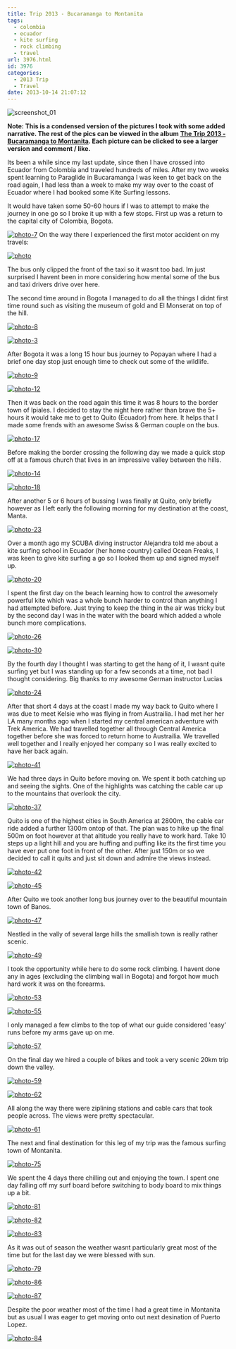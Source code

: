 ```yaml
---
title: Trip 2013 - Bucaramanga to Montanita
tags:
  - colombia
  - ecuador
  - kite surfing
  - rock climbing
  - travel
url: 3976.html
id: 3976
categories:
  - 2013 Trip
  - Travel
date: 2013-10-14 21:07:12
---
```


![screenshot_01](https://mikecann.co.uk/wp-content/uploads/2013/10/screenshot_01.png)

**Note: This is a condensed version of the pictures I took with some added narrative. The rest of the pics can be viewed in the album [The Trip 2013 - Bucaramanga to Montanita](https://www.facebook.com/media/set/?set=a.10151953673181031&type=1&l=3d7354c7cc). Each picture can be clicked to see a larger version and comment / like.**

Its been a while since my last update, since then I have crossed into Ecuador from Colombia and traveled hundreds of miles. After my two weeks spent learning to Paraglide in Bucaramanga I was keen to get back on the road again, I had less than a week to make my way over to the coast of Ecuador where I had booked some Kite Surfing lessons.

<!-- more -->

It would have taken some 50-60 hours if I was to attempt to make the journey in one go so I broke it up with a few stops. First up was a return to the capital city of Colombia, Bogota.

[![photo-7](https://mikecann.co.uk/wp-content/uploads/2013/10/photo-7.jpg)](https://www.facebook.com/photo.php?fbid=10151953647016031&set=a.10151953673181031&type=3&theater)
On the way there I experienced the first motor accident on my travels:

[![photo](https://mikecann.co.uk/wp-content/uploads/2013/10/photo.jpg)](https://www.facebook.com/photo.php?fbid=10151953645596031&set=a.10151953673181031&type=3&theater)

The bus only clipped the front of the taxi so it wasnt too bad. Im just surprised I havent been in more considering how mental some of the bus and taxi drivers drive over here.

The second time around in Bogota I managed to do all the things I didnt first time round such as visiting the museum of gold and El Monserat on top of the hill.

[![photo-8](https://mikecann.co.uk/wp-content/uploads/2013/10/photo-8.jpg)](https://www.facebook.com/photo.php?fbid=10151953646886031&set=a.10151953673181031&type=3&theater)

[![photo-3](https://mikecann.co.uk/wp-content/uploads/2013/10/photo-3.jpg)](https://www.facebook.com/photo.php?fbid=10151953645561031&set=a.10151953673181031&type=3&theater)

After Bogota it was a long 15 hour bus journey to Popayan where I had a brief one day stop just enough time to check out some of the wildlife.

[![photo-9](https://mikecann.co.uk/wp-content/uploads/2013/10/photo-9.jpg)](https://www.facebook.com/photo.php?fbid=10151953648791031&set=a.10151953673181031&type=3&theater)

[![photo-12](https://mikecann.co.uk/wp-content/uploads/2013/10/photo-12.jpg)](https://www.facebook.com/photo.php?fbid=10151953648896031&set=a.10151953673181031&type=3&theater)

Then it was back on the road again this time it was 8 hours to the border town of Ipiales. I decided to stay the night here rather than brave the 5+ hours it would take me to get to Quito (Ecuador) from here. It helps that I made some frends with an awesome Swiss & German couple on the bus.

[![photo-17](https://mikecann.co.uk/wp-content/uploads/2013/10/photo-17.jpg)](https://www.facebook.com/photo.php?fbid=10151953652616031&set=a.10151953673181031&type=3&theater)

Before making the border crossing the following day we made a quick stop off at a famous church that lives in an impressive valley between the hills.

[![photo-14](https://mikecann.co.uk/wp-content/uploads/2013/10/photo-14.jpg)](https://www.facebook.com/photo.php?fbid=10151953650461031&set=a.10151953673181031&type=3&theater)

[![photo-18](https://mikecann.co.uk/wp-content/uploads/2013/10/photo-18.jpg)](https://www.facebook.com/photo.php?fbid=10151953652941031&set=a.10151953673181031&type=3&theater)

After another 5 or 6 hours of bussing I was finally at Quito, only briefly however as I left early the following morning for my destination at the coast, Manta.

[![photo-23](https://mikecann.co.uk/wp-content/uploads/2013/10/photo-23.jpg)](https://www.facebook.com/photo.php?fbid=10151953654681031&set=a.10151953673181031&type=3&theater)

Over a month ago my SCUBA diving instructor Alejandra told me about a kite surfing school in Ecuador (her home country) called Ocean Freaks, I was keen to give kite surfing a go so I looked them up and signed myself up.

[![photo-20](https://mikecann.co.uk/wp-content/uploads/2013/10/photo-20.jpg)](https://www.facebook.com/photo.php?fbid=10151953653711031&set=a.10151953673181031&type=3&theater)

I spent the first day on the beach learning how to control the awesomely powerful kite which was a whole bunch harder to control than anything I had attempted before. Just trying to keep the thing in the air was tricky but by the second day I was in the water with the board which added a whole bunch more complications.

[![photo-26](https://mikecann.co.uk/wp-content/uploads/2013/10/photo-26.jpg)](https://www.facebook.com/photo.php?fbid=10151953655296031&set=a.10151953673181031&type=3&theater)

[![photo-30](https://mikecann.co.uk/wp-content/uploads/2013/10/photo-30.jpg)](https://www.facebook.com/photo.php?fbid=10151953656026031&set=a.10151953673181031&type=3&theater)

By the fourth day I thought I was starting to get the hang of it, I wasnt quite surfing yet but I was standing up for a few seconds at a time, not bad I thought considering. Big thanks to my awesome German instructor Lucias

[![photo-24](https://mikecann.co.uk/wp-content/uploads/2013/10/photo-24.jpg)](https://www.facebook.com/photo.php?fbid=10151953654971031&set=a.10151953673181031&type=3&theater)

After that short 4 days at the coast I made my way back to Quito where I was due to meet Kelsie who was flying in from Austrailia. I had met her her LA many months ago when I started my central american adventure with Trek America. We had travelled together all through Central America together before she was forced to return home to Austrailia. We travelled well together and I really enjoyed her company so I was really excited to have her back again.

[![photo-41](https://mikecann.co.uk/wp-content/uploads/2013/10/photo-41.jpg)](https://www.facebook.com/photo.php?fbid=10151953657431031&set=a.10151953673181031&type=3&theater)

We had three days in Quito before moving on. We spent it both catching up and seeing the sights. One of the highlights was catching the cable car up to the mountains that overlook the city.

[![photo-37](https://mikecann.co.uk/wp-content/uploads/2013/10/photo-37.jpg)](https://www.facebook.com/photo.php?fbid=10151953657061031&set=a.10151953673181031&type=3&theater)

Quito is one of the highest cities in South America at 2800m, the cable car ride added a further 1300m ontop of that. The plan was to hike up the final 500m on foot however at that altitude you really have to work hard. Take 10 steps up a light hill and you are huffing and puffing like its the first time you have ever put one foot in front of the other. After just 150m or so we decided to call it quits and just sit down and admire the views instead.

[![photo-42](https://mikecann.co.uk/wp-content/uploads/2013/10/photo-42.jpg)](https://www.facebook.com/photo.php?fbid=10151953657481031&set=a.10151953673181031&type=3&theater)

[![photo-45](https://mikecann.co.uk/wp-content/uploads/2013/10/photo-45.jpg)](https://www.facebook.com/photo.php?fbid=10151953657801031&set=a.10151953673181031&type=3&theater)

After Quito we took another long bus journey over to the beautiful mountain town of Banos.

[![photo-47](https://mikecann.co.uk/wp-content/uploads/2013/10/photo-47.jpg)](https://www.facebook.com/photo.php?fbid=10151953658321031&set=a.10151953673181031&type=3&theater)

Nestled in the vally of several large hills the smallish town is really rather scenic.

[![photo-49](https://mikecann.co.uk/wp-content/uploads/2013/10/photo-49.jpg)](https://www.facebook.com/photo.php?fbid=10151953658551031&set=a.10151953673181031&type=3&theater)

I took the opportunity while here to do some rock climbing. I havent done any in ages (excluding the climbing wall in Bogota) and forgot how much hard work it was on the forearms.

[![photo-53](https://mikecann.co.uk/wp-content/uploads/2013/10/photo-53.jpg)](https://www.facebook.com/photo.php?fbid=10151953659616031&set=a.10151953673181031&type=3&theater)

[![photo-55](https://mikecann.co.uk/wp-content/uploads/2013/10/photo-55.jpg)](https://www.facebook.com/photo.php?fbid=10151953660141031&set=a.10151953673181031&type=3&theater)

I only managed a few climbs to the top of what our guide considered 'easy' runs before my arms gave up on me.

[![photo-57](https://mikecann.co.uk/wp-content/uploads/2013/10/photo-57.jpg)](https://www.facebook.com/photo.php?fbid=10151953660356031&set=a.10151953673181031&type=3&theater)

On the final day we hired a couple of bikes and took a very scenic 20km trip down the valley.

[![photo-59](https://mikecann.co.uk/wp-content/uploads/2013/10/photo-59.jpg)](https://www.facebook.com/photo.php?fbid=10151953660771031&set=a.10151953673181031&type=3&theater)

[![photo-62](https://mikecann.co.uk/wp-content/uploads/2013/10/photo-62.jpg)](https://www.facebook.com/photo.php?fbid=10151953661351031&set=a.10151953673181031&type=3&theater)

All along the way there were ziplining stations and cable cars that took people across. The views were pretty spectacular.

[![photo-61](https://mikecann.co.uk/wp-content/uploads/2013/10/photo-61.jpg)](https://www.facebook.com/photo.php?fbid=10151953661531031&set=a.10151953673181031&type=3&theater)

The next and final destination for this leg of my trip was the famous surfing town of Montanita.

[![photo-75](https://mikecann.co.uk/wp-content/uploads/2013/10/photo-75.jpg)](https://www.facebook.com/photo.php?fbid=10151953663261031&set=a.10151953673181031&type=3&theater)

We spent the 4 days there chilling out and enjoying the town. I spent one day falling off my surf board before switching to body board to mix things up a bit.

[![photo-81](https://mikecann.co.uk/wp-content/uploads/2013/10/photo-81.jpg)](https://www.facebook.com/photo.php?fbid=10151953664021031&set=a.10151953673181031&type=3&theater)

[![photo-82](https://mikecann.co.uk/wp-content/uploads/2013/10/photo-82.jpg)](https://www.facebook.com/photo.php?fbid=10151953664056031&set=a.10151953673181031&type=3&theater)

[![photo-83](https://mikecann.co.uk/wp-content/uploads/2013/10/photo-83.jpg)](https://www.facebook.com/photo.php?fbid=10151953664101031&set=a.10151953673181031&type=3&theater)

As it was out of season the weather wasnt particularly great most of the time but for the last day we were blessed with sun.

[![photo-79](https://mikecann.co.uk/wp-content/uploads/2013/10/photo-79.jpg)](https://www.facebook.com/photo.php?fbid=10151953663681031&set=a.10151953673181031&type=3&theater)

[![photo-86](https://mikecann.co.uk/wp-content/uploads/2013/10/photo-86.jpg)](https://www.facebook.com/photo.php?fbid=10151953664416031&set=a.10151953673181031&type=3&theater)

[![photo-87](https://mikecann.co.uk/wp-content/uploads/2013/10/photo-87.jpg)](https://www.facebook.com/photo.php?fbid=10151953664751031&set=a.10151953673181031&type=3&theater)

Despite the poor weather most of the time I had a great time in Montanita but as usual I was eager to get moving onto out next desination of Puerto Lopez.

[![photo-84](https://mikecann.co.uk/wp-content/uploads/2013/10/photo-84.jpg)](https://www.facebook.com/photo.php?fbid=10151953664366031&set=a.10151953673181031&type=3&theater)
